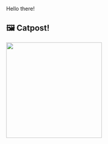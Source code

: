 Hello there!



## 🖼️ Catpost!

<sub>
    <img src="https://cdn2.thecatapi.com/images/AuY1uMdmi.jpg" height="256">
</sub>

